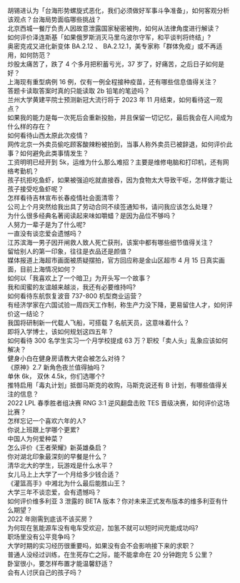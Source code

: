 胡锡进认为「台海形势螺旋式恶化，我们必须做好军事斗争准备」，如何客观分析该观点？台海局势面临哪些挑战？  
北京西城一餐厅负责人因故意泄露国家秘密被拘，如何从法律角度进行解读？  
如何评价泽连斯基「如果俄罗斯消灭马里乌波尔守军，和平谈判将终结」?  
奥密克戎又进化新变体 BA.2.12 、 BA.2.12.1，美专家称「群体免疫」或不再适用，如何防范？  
炒股太痛苦了，跌了 4 个多月把积蓄亏光，37 岁了，好痛苦，之后日子如何是好？  
上海现有重型病例 16 例，仅有一例全程接种疫苗，还有哪些信息值得关注？  
答题卡读取答案时真的只能读取 2b 铅笔的笔迹吗？  
兰州大学黄建平院士预测新冠大流行将于 2023 年 11 月结束，如何看待这一观点？  
如果我的能力是每一次死后会重新投胎，并且保留一切记忆，最后我会在人间成为什么样的存在？  
如何看待山西太原此次疫情？  
网传北京一外卖员偷吃顾客酸辣粉被拍到，当事人称外卖员已被辞退，如何评价此事？如何避免此类事情发生？  
工资明明已经开到 5k，运维为什么那么难招？主要是维修电脑和打印机，还有网络考勤机？  
孩子抗拒吃鱼虾，如果被强迫吃就直接吞，因为食物太大导致干呕，怎样做才能让孩子接受吃鱼虾呢？  
怎样看待吉林宣布长春疫情社会面清零？  
公司上个月突然给我出具了劳动合同不续签通知书，请问我应该怎么处理？  
为什么很多经典名著阅读起来味如嚼蜡？是因为品位不够吗？  
人努力一辈子是为了什么呢?  
一直没有谈恋爱会遗憾吗？  
江苏滨海一男子因开闸救人致人死亡获刑，该案中都有哪些细节值得关注？  
留给别人的第一印象，往往是衣品还是颜值？  
媒体报道上海超市画面被质疑摆拍，官方回应称是金山区超市 4 月 15 日真实画面，目前上海情况如何？  
如何以「我喜欢上了一个暗卫」为开头写一个故事？  
我和闺蜜的友谊越来越淡，我还有必要维持吗?  
如何看待东航恢复波音 737-800 机型商业运营？  
有经济学家在六国试验一周四天工作制，称生产力没下降，更易留住人才，如何评价这一结论？  
我国将研制新一代载人飞船，可搭载 7 名航天员，这意味着什么？  
即将入学博士，该如何规划这四五年？  
如何看待 300 名学生实习一个月学校提成 63 万？职校「卖人头」乱象应该如何解决？  
健身小白在健身房请教大佬会被怎么对待？  
《原神》2.7 新角色夜兰值得抽吗？  
单休 6k， 双休 4.5k，你们选哪个?  
推特启用「毒丸计划」抵御马斯克的收购，马斯克说还有 B 计划，有哪些值得关注的信息？  
2022 LPL 春季胜者组决赛 RNG 3:1 逆风翻盘击败 TES 晋级决赛，如何评价这场比赛？  
怎样忘记一个喜欢六年的人?  
你说上班跟上学哪个更累?  
中国人为何爱种菜？  
怎么评价《王者荣耀》新英雄桑启？  
你对湖北印象最深刻的早餐是什么？  
清华北大的学生，玩游戏是什么水平？  
女儿马上上大学了一个月给多少钱合适？  
《灌篮高手》中湘北为什么最后能胜山王？  
大学三年不谈恋爱，会有遗憾吗？  
如何评价维多利亚 3 泄露的 BETA 版本？你对未来正式发布版本的维多利亚有什么期望？  
2022 年刚需到底该不该买房？  
为何现在氢能源车没有电车受欢迎，加氢不就可以短时间充能成功吗?  
职场里没有公平竞争吗？  
大学时期的实习经历很重要吗，如果没有会不会影响接下来的求职？  
普通人没经过训练，在生死存亡之际，能不能拿命在 20 分钟跑完 5 公里？  
卧室很小，要怎样布置才能温馨舒适？  
会有人讨厌自己的孩子吗？  
